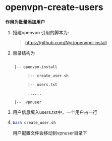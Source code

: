 # openvpn-create-users
**作用为批量添加用户**

1. 搭建openvpn 引用的脚本为:

   >  https://github.com/Nyr/openvpn-install

2. 目录结构为

```|-- root

	|-- openvpn-install

		  |-- create_user.sh

		  |-- users.txt

		  ......

	|--  vpnuser
  ```

3. 用户信息填入users.txt中，一个用户占一行

4. ```bash
   bash create_user.sh
   ```

   用户配置文件会移动到vpnuser目录下
